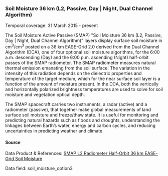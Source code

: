 ### Soil Moisture 36 km (L2, Passive, Day | Night, Dual Channel Algorithm)
Temporal coverage: 31 March 2015 - present

The Soil Moisture Active Passive (SMAP) "Soil Moisture 36 km (L2, Passive, Day | Night, Dual Channel Algorithm)" layers display surface soil moisture in cm<sup>3</sup>/cm<sup>3</sup> posted on a 36 km EASE-Grid 2.0 derived from the Dual Channel Algorithm (DCA), one of four optional soil moisture algorithms, for the 6:00 a.m. descending (Day) and the 6:00 p.m. ascending (Night) half-orbit passes of the SMAP radiometer. The SMAP radiometer measures natural thermal emission emanating from the soil surface. The variation in the intensity of this radiation depends on the dielectric properties and temperature of the target medium, which for the near surface soil layer is a function of the amount of moisture present. In the DCA, both the vertically and horizontally polarized brightness temperatures are used to solve for soil moisture and vegetation optical depth.

The SMAP spacecraft carries two instruments, a radar (active) and a radiometer (passive), that together make global measurements of land surface soil moisture and freeze/thaw state. It is useful for monitoring and predicting natural hazards such as floods and droughts, understanding the linkages between Earth’s water, energy and carbon cycles, and reducing uncertainties in predicting weather and climate.

#### Source
Data Product & References: [SMAP L2 Radiometer Half-Orbit 36 km EASE-Grid Soil Moisture](http://nsidc.org/data/SPL2SMP)

Data field: soil_moisture_option3
